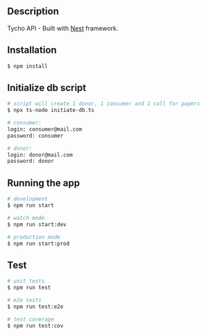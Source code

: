 
## Description

Tycho API - Built with [Nest](https://github.com/nestjs/nest) framework.

## Installation

```bash
$ npm install
```

## Initialize db script

```bash
# script will create 1 donor, 1 consumer and 1 call for papers
$ npx ts-node initiate-db.ts

# consumer:
login: consumer@mail.com
password: consumer

# donor:
login: donor@mail.com
password: donor
```

## Running the app

```bash
# development
$ npm run start

# watch mode
$ npm run start:dev

# production mode
$ npm run start:prod
```

## Test

```bash
# unit tests
$ npm run test

# e2e tests
$ npm run test:e2e

# test coverage
$ npm run test:cov
```
